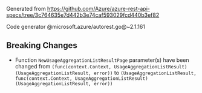 Generated from https://github.com/Azure/azure-rest-api-specs/tree/3c764635e7d442b3e74caf593029fcd440b3ef82

Code generator @microsoft.azure/autorest.go@~2.1.161

## Breaking Changes

- Function `NewUsageAggregationListResultPage` parameter(s) have been changed from `(func(context.Context, UsageAggregationListResult) (UsageAggregationListResult, error))` to `(UsageAggregationListResult, func(context.Context, UsageAggregationListResult) (UsageAggregationListResult, error))`
